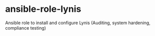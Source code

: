 # ansible-role-lynis
Ansible role to install and configure Lynis (Auditing, system hardening, compliance testing)
